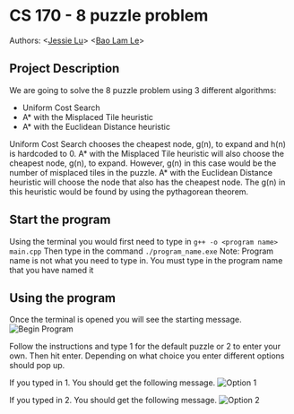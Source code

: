 
# CS 170 - 8 puzzle problem
Authors: \<[Jessie Lu](https://github.com/Jess-say)\> \<[Bao Lam Le](https://github.com/kazekito)\> 

## Project Description
We are going to solve the 8 puzzle problem using 3 different algorithms:
  * Uniform Cost Search
  * A* with the Misplaced Tile heuristic
  * A* with the Euclidean Distance heuristic
  
Uniform Cost Search chooses the cheapest node, g(n), to expand and h(n) is hardcoded to 0. 
A* with the Misplaced Tile heuristic will also choose the cheapest node, g(n), to expand. However, g(n) in this case would be the number of misplaced tiles in the puzzle. 
A* with the Euclidean Distance heuristic will choose the node that also has the cheapest node. The g(n) in this heuristic would be found by using the pythagorean theorem.

## Start the program
Using the terminal you would first need to type in `g++ -o <program name> main.cpp`
Then type in the command `./program_name.exe`
Note: Program name is not what you need to type in. You must type in the program name that you have named it

## Using the program
Once the terminal is opened you will see the starting message. 
![Begin Program](https://cdn.discordapp.com/attachments/830297455660236814/839440512103481385/unknown.png)

Follow the instructions and type 1 for the default puzzle or 2 to enter your own. Then hit enter. Depending on what choice you enter different options should pop up.

If you typed in 1. You should get the following message.
![Option 1](https://cdn.discordapp.com/attachments/830297455660236814/839442308268949564/unknown.png)

If you typed in 2. You should get the following message.
![Option 2](https://cdn.discordapp.com/attachments/830297455660236814/839441588857733141/unknown.png)
